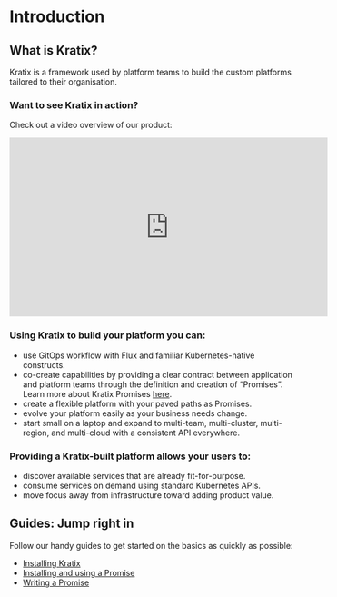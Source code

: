 # Introduction

## What is Kratix?
Kratix is a framework used by platform teams to build the custom platforms tailored to their organisation.

### Want to see Kratix in action?

Check out a video overview of our product:
<div style={{"text-align":"center"}}>
<iframe width="560" height="315" src="https://www.youtube.com/embed/ZZUD2NUCBJI" title="YouTube video player" frameborder="0" allow="accelerometer; autoplay; clipboard-write; encrypted-media; gyroscope; picture-in-picture" allowfullscreen></iframe>
</div>

### Using Kratix to build your platform you can:

* use GitOps workflow with Flux and familiar Kubernetes-native constructs.
* co-create capabilities by providing a clear contract between application and platform teams through the definition and creation of “Promises”. Learn more about Kratix Promises [here](./guides/writing-a-promise).
* create a flexible platform with your paved paths as Promises.
* evolve your platform easily as your business needs change.
* start small on a laptop and expand to multi-team, multi-cluster, multi-region, and multi-cloud with a consistent API everywhere.

### Providing a Kratix-built platform allows your users to:

* discover available services that are already fit-for-purpose.
* consume services on demand using standard Kubernetes APIs.
* move focus away from infrastructure toward adding product value.
## Guides: Jump right in

Follow our handy guides to get started on the basics as quickly as possible:

* [Installing Kratix](../category/installing-kratix)
* [Installing and using a Promise](./guides/installing-a-promise)
* [Writing a Promise](./guides/writing-a-promise)